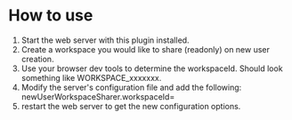How to use
===

1. Start the web server with this plugin installed.
2. Create a workspace you would like to share (readonly) on new user creation.
3. Use your browser dev tools to determine the workspaceId. Should look something like WORKSPACE_xxxxxxx.
4. Modify the server's configuration file and add the following:
    newUserWorkspaceSharer.workspaceId=<workspaceId>
5. restart the web server to get the new configuration options.
